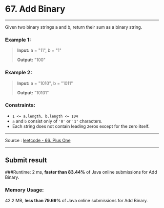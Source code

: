 # 67. Add Binary

-- --

Given two binary strings a and b, return their sum as a binary string.

### Example 1:
> **Input:** a = "11", b = "1"
> 
> **Output:** "100"

### Example 2:

> **Input:** a = "1010", b = "1011"
> 
> **Output:** "10101"

### Constraints:

* ```1 <= a.length, b.length <= 104```
* ```a``` and ```b``` consist only of ```'0'``` or ```'1'``` characters.
* Each string does not contain leading zeros except for the zero itself.
-- -- 
Source : [leetcode - 66. Plus One](https://leetcode.com/problems/plus-one/)

-- --
## Submit result

###Runtime: 
2 ms, **faster than 83.44%** of Java online submissions for Add Binary.


### Memory Usage:
42.2 MB, **less than 79.69%** of Java online submissions for Add Binary.